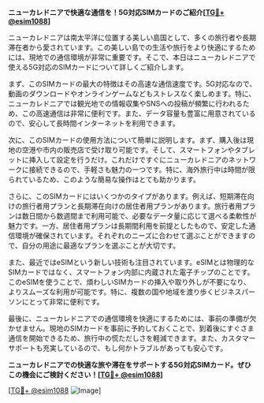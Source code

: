 **ニューカレドニアで快適な通信を！5G対応SIMカードのご紹介[[TG💪+ @esim1088](https://t.me/s/esim1088)]**

ニューカレドニアは南太平洋に位置する美しい島国として、多くの旅行者や長期滞在者から愛されています。この美しい島での生活や旅行をより快適にするためには、現地での通信環境が非常に重要です。そこで、本日はニューカレドニアで使える5G対応のSIMカードについて詳しくご紹介します。

まず、このSIMカードの最大の特徴はその高速な通信速度です。5G対応なので、動画のダウンロードやオンラインゲームなどもストレスなく楽しめます。特に、ニューカレドニアでは観光地での情報収集やSNSへの投稿が頻繁に行われるため、この高速通信は非常に便利です。また、データ容量も豊富に用意されているので、安心して長時間インターネットを利用できます。

次に、このSIMカードの使用方法について簡単に説明します。まず、購入後は現地の空港や市内の販売店で受け取り可能です。そして、スマートフォンやタブレットに挿入して設定を行うだけ。これだけですぐにニューカレドニアのネットワークに接続できるので、手軽さも魅力の一つです。特に、海外旅行中は時間が限られているため、このような簡易な操作はとても助かります。

さらに、このSIMカードにはいくつかのタイプがあります。例えば、短期滞在向けの旅行者用プランと長期滞在向けの居住者用プランがあります。旅行者用プランは数日間から数週間まで利用可能で、必要なデータ量に応じて選べる柔軟性が魅力です。一方、居住者用プランは長期間利用を前提としたもので、安定した通信環境が確保されています。それぞれのニーズに合わせて選ぶことができますので、自分の用途に最適なプランを選ぶことが大切です。

また、最近ではeSIMという新しい技術も注目されています。eSIMとは物理的なSIMカードではなく、スマートフォン内部に内蔵された電子チップのことです。このeSIMを使うことで、煩わしいSIMカードの挿入や取り外しが不要になり、よりスムーズな利用が可能です。特に、複数の国や地域を渡り歩くビジネスパーソンにとって非常に便利です。

最後に、ニューカレドニアでの通信環境を快適にするためには、事前の準備が欠かせません。現地のSIMカードを事前に予約しておくことで、到着後にすぐさま通信を開始できるため、旅行中の慌ただしさを軽減できます。また、カスタマーサポートも充実しているので、もし何かトラブルがあっても安心です。

**ニューカレドニアでの快適な旅や滞在をサポートする5G対応SIMカード。ぜひこの機会にご検討ください！[[TG💪+ @esim1088](https://t.me/s/esim1088)]**

[[TG💪+ @esim1088](https://t.me/s/esim1088) ![Image](https://i.postimg.cc/Y0z9fWf4/image.png)]